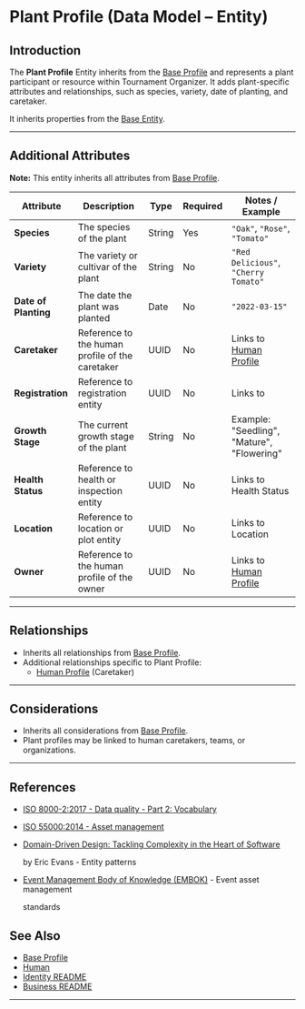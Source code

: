 # **Plant Profile** (Data Model – Entity)

## **Introduction**

The **Plant Profile** Entity inherits from the [Base Profile](../../identity/profile/base_profile.md) and
represents a plant participant or resource within Tournament Organizer. It adds plant-specific attributes and
relationships, such as species, variety, date of planting, and caretaker.

It inherits properties from the [Base Entity](../../foundation/base_entity.md).

---

## **Additional Attributes**

**Note:** This entity inherits all attributes from [Base Profile](../../identity/profile/base_profile.md).

| Attribute            | Description                                     | Type   | Required | Notes / Example                                                                                                                                       |
| -------------------- | ----------------------------------------------- | ------ | -------- | ----------------------------------------------------------------------------------------------------------------------------------------------------- |
| **Species**          | The species of the plant                        | String | Yes      | `"Oak"`, `"Rose"`, `"Tomato"`                                                                                                                         |
| **Variety**          | The variety or cultivar of the plant            | String | No       | `"Red Delicious"`, `"Cherry Tomato"`                                                                                                                  |
| **Date of Planting** | The date the plant was planted                  | Date   | No       | `"2022-03-15"`                                                                                                                                        |
| **Caretaker**        | Reference to the human profile of the caretaker | UUID   | No       | Links to [Human Profile](../../identity/profile/human.md)                                                                                  |
| **Registration**     | Reference to registration entity                | UUID   | No       | Links to                                                                                                                                              |
| **Growth Stage**     | The current growth stage of the plant           | String | No       | Example: "Seedling", "Mature", "Flowering"                                                                                                            |
| **Health Status**    | Reference to health or inspection entity        | UUID   | No       | Links to Health Status <!-- TODO: Create plant health status -->         |
| **Location**         | Reference to location or plot entity            | UUID   | No       | Links to Location <!-- TODO: Create location model -->                   |
| **Owner**            | Reference to the human profile of the owner     | UUID   | No       | Links to [Human Profile](../../identity/profile/human.md)                                                                                  |

---

## **Relationships**

- Inherits all relationships from [Base Profile](../../identity/profile/base_profile.md).
- Additional relationships specific to Plant Profile:
  - [Human Profile](../../identity/profile/human.md) (Caretaker)

---

## **Considerations**

- Inherits all considerations from [Base Profile](../../identity/profile/base_profile.md).
- Plant profiles may be linked to human caretakers, teams, or organizations.

---

## References

- [ISO 8000-2:2017 - Data quality - Part 2: Vocabulary](https://www.iso.org/standard/36326.html)
- [ISO 55000:2014 - Asset management](https://www.iso.org/standard/55088.html)
- [Domain-Driven Design: Tackling Complexity in the Heart of Software](https://www.amazon.com/Domain-Driven-Design-Tackling-Complexity-Software/dp/0321125215)

  by Eric Evans - Entity patterns

- [Event Management Body of Knowledge (EMBOK)](https://www.embok.org/index.php/embok-model) - Event asset management

  standards

## See Also

- [Base Profile](../../identity/profile/base_profile.md)
- [Human](../../identity/profile/human.md)
- [Identity README](../../identity/README.md)
- [Business README](../../README.md)

---
